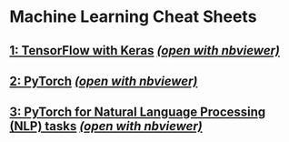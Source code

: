 # Machine Learning Cheat Sheets

## [1: TensorFlow with Keras](https://github.com/isi22/Cheat_Sheets/blob/main/CS_Keras.ipynb) _[(open with nbviewer)](https://nbviewer.org/github/isi22/Cheat_Sheets/blob/main/CS_Keras.ipynb)_

## [2: PyTorch](https://github.com/isi22/Cheat_Sheets/blob/main/CS_PyTorch.ipynb) _[(open with nbviewer)](https://nbviewer.org/github/isi22/Cheat_Sheets/blob/main/CS_PyTorch.ipynb)_

## [3: PyTorch for Natural Language Processing (NLP) tasks](https://github.com/isi22/Cheat_Sheets/blob/main/CS_PyTorch_NLP.ipynb) _[(open with nbviewer)](https://nbviewer.org/github/isi22/Cheat_Sheets/blob/main/CS_PyTorch_NLP.ipynb)_
